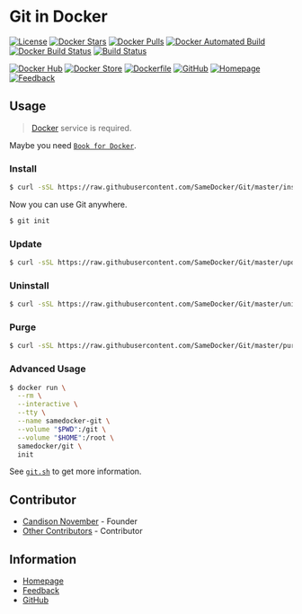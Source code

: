 # Git in Docker

[![License](https://img.shields.io/github/license/SameDocker/Git.svg)](LICENSE)
[![Docker Stars](https://img.shields.io/docker/stars/samedocker/git.svg)](https://hub.docker.com/r/samedocker/git/)
[![Docker Pulls](https://img.shields.io/docker/pulls/samedocker/git.svg)](https://hub.docker.com/r/samedocker/git/)
[![Docker Automated Build](https://img.shields.io/docker/automated/samedocker/git.svg)](https://hub.docker.com/r/samedocker/git/)
[![Docker Build Status](https://img.shields.io/docker/build/samedocker/git.svg)](https://hub.docker.com/r/samedocker/git/)
[![Build Status](https://travis-ci.org/SameDocker/Git.svg?branch=master)](https://travis-ci.org/SameDocker/Git)

[![Docker Hub](https://img.shields.io/badge/Docker%20Hub-On-blue.svg)](https://hub.docker.com/r/samedocker/git/)
[![Docker Store](https://img.shields.io/badge/Docker%20Store-On-blue.svg)](https://store.docker.com/community/images/samedocker/git)
[![Dockerfile](https://img.shields.io/badge/Dockerfile-Go-orange.svg)](Dockerfile)
[![GitHub](https://img.shields.io/badge/GitHub-Go-orange.svg)](https://github.com/SameDocker/Git)
[![Homepage](https://img.shields.io/badge/Homepage-Go-orange.svg)](http://Git.SameDocker.com)
[![Feedback](https://img.shields.io/badge/Feedback-Go-orange.svg)](https://github.com/SameDocker/Git/issues)

## Usage

> [Docker](https://www.docker.com) service is required.

Maybe you need [`Book for Docker`](http://Docker.BookStorm.cn).

### Install

```bash
$ curl -sSL https://raw.githubusercontent.com/SameDocker/Git/master/install.sh | bash
```

Now you can use Git anywhere.

```bash
$ git init
```

### Update

```bash
$ curl -sSL https://raw.githubusercontent.com/SameDocker/Git/master/update.sh | bash
```

### Uninstall

```bash
$ curl -sSL https://raw.githubusercontent.com/SameDocker/Git/master/uninstall.sh | bash
```

### Purge

```bash
$ curl -sSL https://raw.githubusercontent.com/SameDocker/Git/master/purge.sh | bash
```

### Advanced Usage

```bash
$ docker run \
  --rm \
  --interactive \
  --tty \
  --name samedocker-git \
  --volume "$PWD":/git \
  --volume "$HOME":/root \
  samedocker/git \
  init
```

See [`git.sh`](git.sh) to get more information.

## Contributor

- [Candison November](http://www.kandisheng.com) - Founder
- [Other Contributors](https://github.com/SameDocker/Git/graphs/contributors) - Contributor

## Information

- [Homepage](http://www.SameDocker.com)
- [Feedback](https://github.com/SameDocker/Git/issues)
- [GitHub](https://github.com/SameDocker/Git)